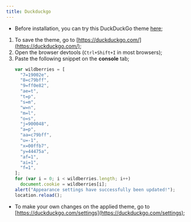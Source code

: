 ```yaml
---
title: Duckduckgo
---
```


- Before installation, you can try this DuckDuckGo theme [here](https://duckduckgo.com/?kae=t&ko=1&kax=v185-4&kn=1&kbc=1&k5=2&kah=br-pt&kl=br-pt&kaq=-1&ku=-1&ks=m&k21=240041&kx=00ffb7&kf=1&k9=ff0e82&k7=19002e&kaa=c79bff&k8=c79bff&km=l&kj=900048&kt=p);

1. To save the theme, go to [https://duckduckgo.com/](https://duckduckgo.com/);
2. Open the browser devtools (`Ctrl+Shift+I` in most browsers);
3. Paste the following snippet on the **console** tab;
   ```js
   var wildberries = [
     "7=19002e",
     "8=c79bff",
     "9=ff0e82",
     "ae=t",
     "t=p",
     "s=m",
     "w=n",
     "m=l",
     "o=s",
     "j=900048",
     "a=p",
     "aa=c79bff",
     "u=-1",
     "x=00ffb7",
     "y=44475a",
     "af=1",
     "ai=1",
     "f=1",
   ];
   for (var i = 0; i < wildberries.length; i++)
     document.cookie = wildberries[i];
   alert("Appearance settings have successfully been updated!");
   location.reload();
   ```

- To make your own changes on the applied theme, go to [https://duckduckgo.com/settings](https://duckduckgo.com/settings);
